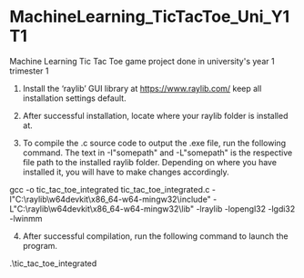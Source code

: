 # MachineLearning_TicTacToe_Uni_Y1T1
 Machine Learning Tic Tac Toe game project done in university's year 1 trimester 1



1.	Install the ‘raylib’ GUI library at https://www.raylib.com/ keep all installation settings default.
 
2.	After successful installation, locate where your raylib folder is installed at.
3.	To compile the .c source code to output the .exe file, run the following command. The text in -I"somepath" and -L"somepath" is the respective file path to the installed raylib folder. Depending on where you have installed it, you will have to make changes accordingly.

gcc -o tic_tac_toe_integrated tic_tac_toe_integrated.c -I"C:\raylib\w64devkit\x86_64-w64-mingw32\include" -L"C:\raylib\w64devkit\x86_64-w64-mingw32\lib" -lraylib -lopengl32 -lgdi32 -lwinmm

4.	After successful compilation, run the following command to launch the program.

.\tic_tac_toe_integrated
